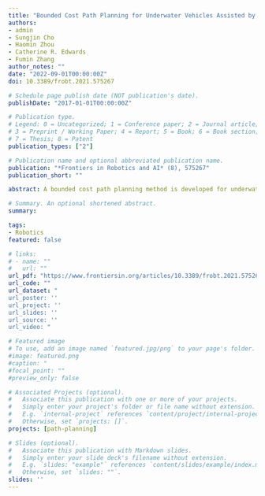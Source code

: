 ```yaml
---
title: "Bounded Cost Path Planning for Underwater Vehicles Assisted by a Time-Invariant Partitioned Flow Field Model"
authors:
- admin
- Sungjin Cho
- Haomin Zhou
- Catherine R. Edwards
- Fumin Zhang
author_notes: ""
date: "2022-09-01T00:00:00Z"
doi: 10.3389/frobt.2021.575267

# Schedule page publish date (NOT publication's date).
publishDate: "2017-01-01T00:00:00Z"

# Publication type.
# Legend: 0 = Uncategorized; 1 = Conference paper; 2 = Journal article;
# 3 = Preprint / Working Paper; 4 = Report; 5 = Book; 6 = Book section;
# 7 = Thesis; 8 = Patent
publication_types: ["2"]

# Publication name and optional abbreviated publication name.
publication: "*Frontiers in Robotics and AI* (8), 575267"
publication_short: ""

abstract: A bounded cost path planning method is developed for underwater vehicles assisted by a data-driven flow modeling method. The modeled flow field is partitioned as a set of cells of piece-wise constant flow speed. A flow partition algorithm and a parameter estimation algorithm are proposed to learn the flow field structure and parameters with justified convergence. A bounded cost path planning algorithm is developed taking advantage of the partitioned flow model. An extended potential search method is proposed to determine the sequence of partitions that the optimal path crosses. The optimal path within each partition is then determined by solving a constrained optimization problem. Theoretical justification is provided for the proposed extended potential search method generating the optimal solution. The path planned has the highest probability to satisfy the bounded cost constraint. The performance of the algorithms is demonstrated with experimental and simulation results, which show that the proposed method is more computationally efficient than some of the existing methods.

# Summary. An optional shortened abstract.
summary: 

tags:
- Robotics
featured: false

# links:
# - name: ""
#   url: ""
url_pdf: "https://www.frontiersin.org/articles/10.3389/frobt.2021.575267/full"
url_code: ""
url_dataset: "
url_poster: ''
url_project: ''
url_slides: ''
url_source: ''
url_video: "

# Featured image
# To use, add an image named `featured.jpg/png` to your page's folder. 
#image: featured.png
#caption: "
#focal_point: ""
#preview_only: false

# Associated Projects (optional).
#   Associate this publication with one or more of your projects.
#   Simply enter your project's folder or file name without extension.
#   E.g. `internal-project` references `content/project/internal-project/index.md`.
#   Otherwise, set `projects: []`.
projects: [path-planning]

# Slides (optional).
#   Associate this publication with Markdown slides.
#   Simply enter your slide deck's filename without extension.
#   E.g. `slides: "example"` references `content/slides/example/index.md`.
#   Otherwise, set `slides: ""`.
slides: ''
---
```

